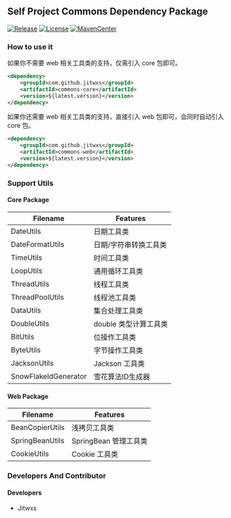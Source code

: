 ## Self Project Commons Dependency Package

[![Release](https://img.shields.io/github/v/release/jitwxs/commons.svg)](https://github.com/jitwxs/commons/releases)
[![License](https://img.shields.io/badge/License-Apache%202.0-blue.svg)](https://opensource.org/licenses/Apache-2.0)
[![MavenCenter](https://maven-badges.herokuapp.com/maven-central/com.github.jitwxs/commons/badge.svg)](https://oss.sonatype.org)

### How to use it

如果你不需要 web 相关工具类的支持，仅需引入 core 包即可。

```xml
<dependency>
    <groupId>com.github.jitwxs</groupId>
    <artifactId>commons-core</artifactId>
    <version>${latest.version}</version>
</dependency>
```

如果你还需要 web 相关工具类的支持，直接引入 web 包即可，会同时自动引入 core 包。

```xml
<dependency>
    <groupId>com.github.jitwxs</groupId>
    <artifactId>commons-web</artifactId>
    <version>${latest.version}</version>
</dependency>
```

### Support Utils

#### Core Package

| Filename        | Features              |
| --------------- | --------------------- |
| DateUtils       | 日期工具类            |
| DateFormatUtils | 日期/字符串转换工具类   |
| TimeUtils       | 时间工具类            |
| LoopUtils       | 通用循环工具类         |
| ThreadUtils     | 线程工具类            |
| ThreadPoolUtils | 线程池工具类          |
| DataUtils       | 集合处理工具类        |
| DoubleUtils     | double 类型计算工具类 |
| BitUtils        | 位操作工具类          |
| ByteUtils       | 字节操作工具类        |
| JacksonUtils    | Jackson 工具类       |
| SnowFlakeIdGenerator | 雪花算法ID生成器 |

#### Web Package

| Filename        | Features             |
| --------------- | -------------------- |
| BeanCopierUtils | 浅拷贝工具类         |
| SpringBeanUtils | SpringBean 管理工具类 |
| CookieUtils     | Cookie 工具类         |

### Developers And Contributor

#### Developers

- Jitwxs


